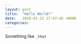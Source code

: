 ```yaml
---
layout: post
title:  "Hello World!"
date:   2018-01-23 17:47:46 +0000
categories: 
---
```

Something like `_that`
